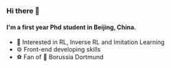### Hi there 👋

#### I'm a first year Phd student in Beijing, China.

- 👀 Interested in RL, Inverse RL and Imitation Learning
- ⚙️ Front-end developing skills
- ⚽ Fan of 🐝 Borussia Dortmund
